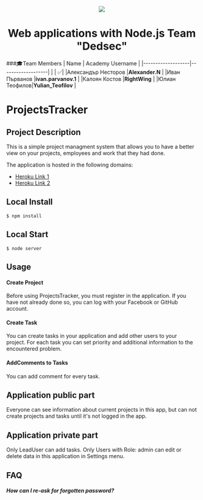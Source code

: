 <p align="center">
<a href="http://academy.telerik.com/">
<img src="https://camo.githubusercontent.com/08ecbe7b67d65cc7c6990787e2836b27b4296f2d/68747470733a2f2f7261772e6769746875622e636f6d2f666c65787472792f54656c6572696b2d41636164656d792f6d61737465722f50726f6772616d6d696e6725323077697468253230432532332f436f6465732f4f746865722f54656c6572696b2e706e67"/>
</a>

<h1 align="center">Web applications with Node.js Team "Dedsec"</h1>

###:mortar_board:Team Members
| Name              | Academy Username      	|
|-------------------|-------------------|
|                   | :white_check_mark:|
|Александър Несторов |__Alexander.N__	        |
|Иван Първанов |__ivan.parvanov.1__	        |
|Калоян Костов |__RightWing__ |	
|Юлиан Теофилов|__Yulian_Teofilov__       	|	

# ProjectsTracker

## Project Description  

This is a simple project managment system that allows you to have a better view on your projects, employees and work that they had done.

The application is hosted in the following domains:
- <a href="https://dedsec.herokuapp.com/">Heroku Link 1</a>
- <a href="https://project-tracker-team-dedsec.herokuapp.com/">Heroku Link 2</a>

## Local Install
    $ npm install
    
## Local Start
    $ node server

## Usage

#### Create Project

Before using ProjectsTracker, you must register in the application. 
If you have not already done so, you can log with your Facebook or GitHub account.

#### Create Task

You can create tasks in your application and add other users to your project.
For each task you can set priority and additional information to the encountered problem.

#### AddComments to Tasks

You can add comment for every task.

## Application public part

Everyone can see information about current projects in this app, but can not create projects and tasks until it's not logged in the app.

## Application private part

Only LeadUser can add tasks.
Only Users with Role: admin can edit or delete data in this application in Settings menu.

## FAQ

##### How can I re-ask for forgotten password?
